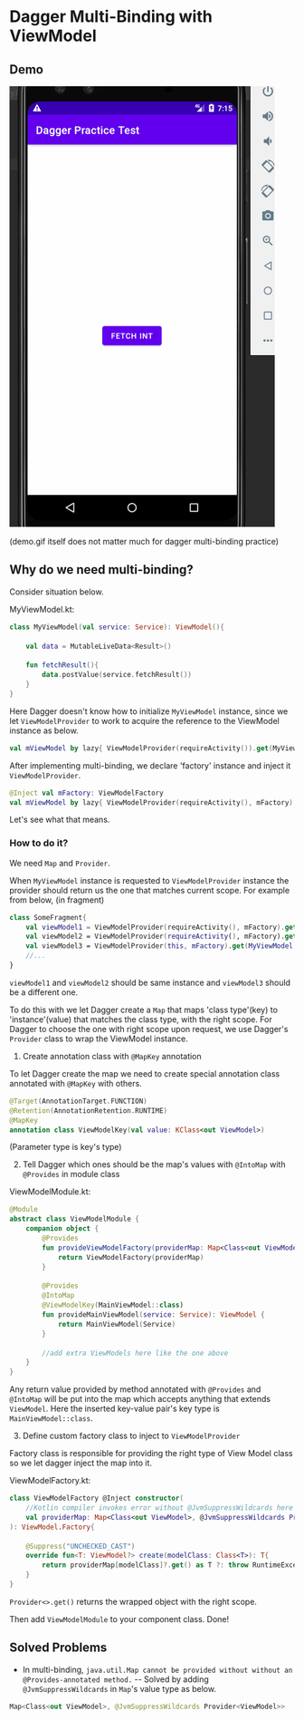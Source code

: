 # Dagger Multi-Binding with ViewModel

## Demo

<div>
    <img src="https://github.com/ferrarijh/android-study-dagger-multibinding/blob/master/demo/demo.gif" />
</div>

(demo.gif itself does not matter much for dagger multi-binding practice) 

## Why do we need multi-binding?

Consider situation below.

MyViewModel.kt:
```kotlin
class MyViewModel(val service: Service): ViewModel(){
    
    val data = MutableLiveData<Result>()    

    fun fetchResult(){
        data.postValue(service.fetchResult())
    }
}
```

Here Dagger doesn't know how to initialize `MyViewModel` instance, since we let `ViewModelProvider` to work to acquire the reference to the ViewModel instance as below.
```kotlin
val mViewModel by lazy{ ViewModelProvider(requireActivity()).get(MyViewModel::class.java) }
```

After implementing multi-binding, we declare 'factory' instance and inject it `ViewModelProvider`.

```kotlin
@Inject val mFactory: ViewModelFactory
val mViewModel by lazy{ ViewModelProvider(requireActivity(), mFactory).get(MyViewModel::class.java) }
```

Let's see what that means.

### How to do it?
We need `Map` and `Provider`.

When `MyViewModel` instance is requested to `ViewModelProvider` instance the provider should return us the one that matches current scope.
For example from below, (in fragment)
```kotlin
class SomeFragment{
    val viewModel1 = ViewModelProvider(requireActivity(), mFactory).get(MyViewModel::class.java)
    val viewModel2 = ViewModelProvider(requireActivity(), mFactory).get(MyViewModel::class.java)    //scope is activity
    val viewModel3 = ViewModelProvider(this, mFactory).get(MyViewModel::class.java)                 //scope is fragment
    //...
}
```
`viewModel1` and `viewModel2` should be same instance and `viewModel3` should be a different one.

To do this with we let Dagger create a `Map` that maps 'class type'(key) to 'instance'(value) that matches the class type, with the right scope.
For Dagger to choose the one with right scope upon request, we use Dagger's `Provider` class to wrap the ViewModel instance.

1) Create annotation class with `@MapKey` annotation

To let Dagger create the map we need to create special annotation class annotated with `@MapKey` with others.

```kotlin
@Target(AnnotationTarget.FUNCTION)
@Retention(AnnotationRetention.RUNTIME)
@MapKey
annotation class ViewModelKey(val value: KClass<out ViewModel>)
```
(Parameter type is key's type)

2) Tell Dagger which ones should be the map's values with `@IntoMap` with `@Provides` in module class

ViewModelModule.kt:
```kotlin
@Module
abstract class ViewModelModule {
    companion object {
        @Provides
        fun provideViewModelFactory(providerMap: Map<Class<out ViewModel>, @JvmSuppressWildcards Provider<ViewModel>>): ViewModelFactory {
            return ViewModelFactory(providerMap)
        }

        @Provides
        @IntoMap
        @ViewModelKey(MainViewModel::class)
        fun provideMainViewModel(service: Service): ViewModel {
            return MainViewModel(Service)
        }

        //add extra ViewModels here like the one above
    }
}
```
Any return value provided by method annotated with `@Provides` and `@IntoMap`
will be put into the map which accepts anything that extends `ViewModel`.
Here the inserted key-value pair's key type is `MainViewModel::class`.

3) Define custom factory class to inject to `ViewModelProvider`

Factory class is responsible for providing the right type of View Model class so we let dagger inject the map into it.

ViewModelFactory.kt:
```kotlin
class ViewModelFactory @Inject constructor(
    //Kotlin compiler invokes error without @JvmSuppressWildcards here
    val providerMap: Map<Class<out ViewModel>, @JvmSuppressWildcards Provider<ViewModel>>
): ViewModel.Factory{

    @Suppress("UNCHECKED_CAST")
    override fun<T: ViewModel?> create(modelClass: Class<T>): T{
        return providerMap[modelClass]?.get() as T ?: throw RuntimeException("unsupported ViewModel class")
    }
}
```

`Provider<>.get()` returns the wrapped object with the right scope.

Then add `ViewModelModule` to your component class. Done!

## Solved Problems
* In multi-binding, `java.util.Map cannot be provided without without an @Provides-annotated method.`
-- Solved by adding `@JvmSuppressWildcards` in `Map`'s value type as below.

```kotlin
Map<Class<out ViewModel>, @JvmSuppressWildcards Provider<ViewModel>>
```